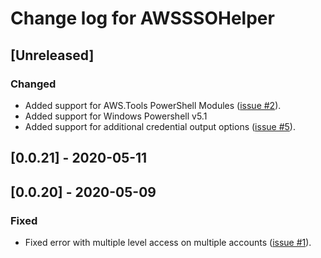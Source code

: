 # Change log for AWSSSOHelper

## [Unreleased]

### Changed

- Added support for AWS.Tools PowerShell Modules
  ([issue #2](https://github.com/e0c615c8e4d846ef817cd5063a88716c/AWSSSOHelper/issues/2)).
- Added support for Windows Powershell v5.1
- Added support for additional credential output options
  ([issue #5](https://github.com/e0c615c8e4d846ef817cd5063a88716c/AWSSSOHelper/issues/5)).

## [0.0.21] - 2020-05-11

## [0.0.20] - 2020-05-09

### Fixed

- Fixed error with multiple level access on multiple accounts
  ([issue #1](https://github.com/e0c615c8e4d846ef817cd5063a88716c/AWSSSOHelper/issues/1)).
